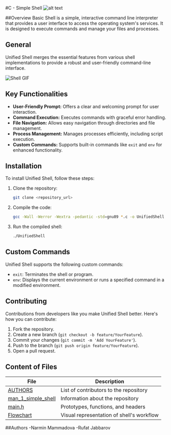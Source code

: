 #C - Simple Shell
![alt text](https://uploads-ssl.webflow.com/6105315644a26f77912a1ada/63eea844ae4e3022154e2878_Holberton.png)

##Overview
Basic Shell is a simple, interactive command line interpreter that provides a user interface to access the operating system's services. It is designed to execute commands and manage your files and processes.

## General
Unified Shell merges the essential features from various shell implementations to provide a robust and user-friendly command-line interface.

![Shell GIF](https://i.makeagif.com/media/4-11-2016/n0XzXz.gif)

## Key Functionalities
- **User-Friendly Prompt:** Offers a clear and welcoming prompt for user interaction.
- **Command Execution:** Executes commands with graceful error handling.
- **File Navigation:** Allows easy navigation through directories and file management.
- **Process Management:** Manages processes efficiently, including script execution.
- **Custom Commands:** Supports built-in commands like `exit` and `env` for enhanced functionality.

## Installation
To install Unified Shell, follow these steps:

1. Clone the repository:
    ```bash
    git clone <repository_url>
    ```
2. Compile the code:
    ```bash
    gcc -Wall -Werror -Wextra -pedantic -std=gnu89 *.c -o UnifiedShell
    ```
3. Run the compiled shell:
    ```bash
    ./UnifiedShell
    ```


## Custom Commands
Unified Shell supports the following custom commands:
- `exit`: Terminates the shell or program.
- `env`: Displays the current environment or runs a specified command in a modified environment.

## Contributing
Contributions from developers like you make Unified Shell better. Here's how you can contribute:
1. Fork the repository.
2. Create a new branch (`git checkout -b feature/YourFeature`).
3. Commit your changes (`git commit -m 'Add YourFeature'`).
4. Push to the branch (`git push origin feature/YourFeature`).
5. Open a pull request.

## Content of Files
| File                | Description                                  |
| ------------------- | -------------------------------------------- |
| [AUTHORS](link)     | List of contributors to the repository       |
| [man_1_simple_shell](link)  | Information about the repository             |
| [main.h](link)      | Prototypes, functions, and headers           |
| [Flowchart](link)   | Visual representation of shell's workflow    |

##Authors
-Narmin Mammadova
-Rufat Jabbarov
